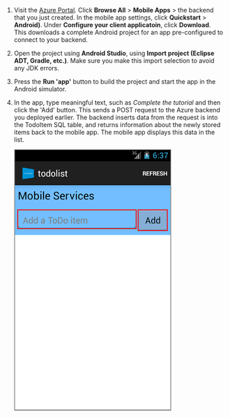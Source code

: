 
1. Visit the [Azure Portal]. Click **Browse All** > **Mobile Apps** > the backend that you just created. In the mobile app settings, click **Quickstart** > **Android)**. Under **Configure your client applicatoin**, click **Download**. This downloads a complete Android project for an app pre-configured to connect to your backend. 

2. Open the project using **Android Studio**, using **Import project (Eclipse ADT, Gradle, etc.)**. Make sure you make this import selection to avoid any JDK errors.

3. Press the **Run 'app'** button to build the project and start the app in the Android simulator.

4. In the app, type meaningful text, such as _Complete the tutorial_ and then click the 'Add' button. This sends a POST request to the Azure backend you deployed earlier. The backend inserts data from the request is into the TodoItem SQL table, and returns information about the newly stored items back to the mobile app. The mobile app displays this data in the list. 

    ![](./media/mobile-services-android-get-started/mobile-quickstart-startup-android.png)

[Azure Portal]: https://portal.azure.com/
